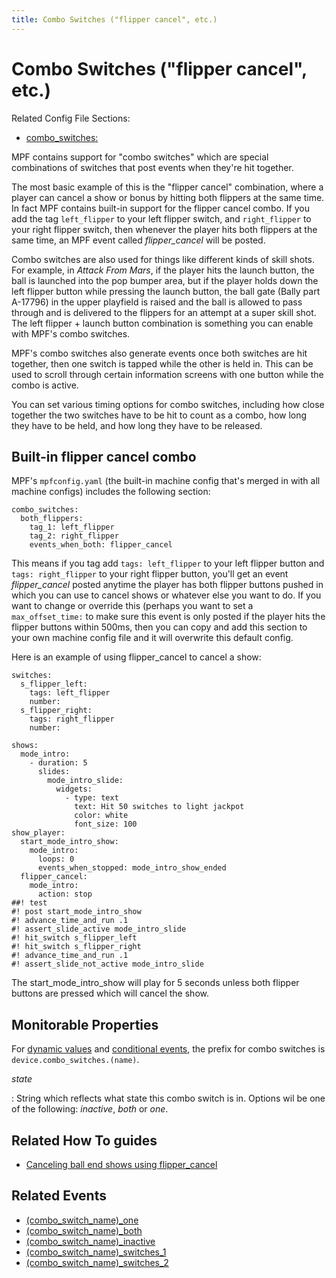 ```yaml
---
title: Combo Switches ("flipper cancel", etc.)
---
```


# Combo Switches ("flipper cancel", etc.)


Related Config File Sections:

* [combo_switches:](../config/combo_switches.md)

MPF contains support for "combo switches" which are special
combinations of switches that post events when they're hit together.

The most basic example of this is the "flipper cancel" combination,
where a player can cancel a show or bonus by hitting both flippers at
the same time. In fact MPF contains built-in support for the flipper
cancel combo. If you add the tag `left_flipper` to your left flipper
switch, and `right_flipper` to your right flipper switch, then whenever
the player hits both flippers at the same time, an MPF event called
*flipper_cancel* will be posted.

Combo switches are also used for things like different kinds of skill
shots. For example, in *Attack From Mars*, if the player hits the launch
button, the ball is launched into the pop bumper area, but if the player
holds down the left flipper button while pressing the launch button, the
ball gate (Bally part A-17796) in the upper playfield is raised and the
ball is allowed to pass through and is delivered to the flippers for an
attempt at a super skill shot. The left flipper + launch button
combination is something you can enable with MPF's combo switches.

MPF's combo switches also generate events once both switches are hit
together, then one switch is tapped while the other is held in. This can
be used to scroll through certain information screens with one button
while the combo is active.

You can set various timing options for combo switches, including how
close together the two switches have to be hit to count as a combo, how
long they have to be held, and how long they have to be released.

## Built-in flipper cancel combo

MPF's `mpfconfig.yaml` (the built-in machine config that's merged in
with all machine configs) includes the following section:

``` mpf-config
combo_switches:
  both_flippers:
    tag_1: left_flipper
    tag_2: right_flipper
    events_when_both: flipper_cancel
```

This means if you tag add `tags: left_flipper` to your left flipper
button and `tags: right_flipper` to your right flipper button, you'll
get an event *flipper_cancel* posted anytime the player has both flipper
buttons pushed in which you can use to cancel shows or whatever else you
want to do. If you want to change or override this (perhaps you want to
set a `max_offset_time:` to make sure this event is only posted if the
player hits the flipper buttons within 500ms, then you can copy and add
this section to your own machine config file and it will overwrite this
default config.

Here is an example of using flipper_cancel to cancel a show:

``` mpf-mc-config
switches:
  s_flipper_left:
    tags: left_flipper
    number:
  s_flipper_right:
    tags: right_flipper
    number:

shows:
  mode_intro:
    - duration: 5
      slides:
        mode_intro_slide:
          widgets:
            - type: text
              text: Hit 50 switches to light jackpot
              color: white
              font_size: 100
show_player:
  start_mode_intro_show:
    mode_intro:
      loops: 0
      events_when_stopped: mode_intro_show_ended
  flipper_cancel:
    mode_intro:
      action: stop
##! test
#! post start_mode_intro_show
#! advance_time_and_run .1
#! assert_slide_active mode_intro_slide
#! hit_switch s_flipper_left
#! hit_switch s_flipper_right
#! advance_time_and_run .1
#! assert_slide_not_active mode_intro_slide
```

The start_mode_intro_show will play for 5 seconds unless both flipper
buttons are pressed which will cancel the show.

## Monitorable Properties

For
[dynamic values](../config/instructions/dynamic_values.md) and
[conditional events](../events/overview/conditional.md), the prefix for combo switches is
`device.combo_switches.(name)`.

*state*

:   String which reflects what state this combo switch is in. Options
    wil be one of the following: *inactive*, *both* or *one*.

## Related How To guides

* [Canceling ball end shows using flipper_cancel](ball_start_end.md)

## Related Events

* [(combo_switch_name)_one](../events/combo_switch_one.md)
* [(combo_switch_name)_both](../events/combo_switch_both.md)
* [(combo_switch_name)_inactive](../events/combo_switch_inactive.md)
* [(combo_switch_name)_switches_1](../events/combo_switch_switches_1.md)
* [(combo_switch_name)_switches_2](../events/combo_switch_switches_2.md)
